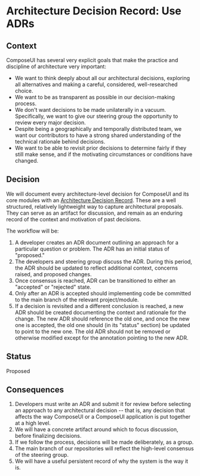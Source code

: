 <!-- Morgan Stanley makes this available to you under the Apache License, Version 2.0 (the "License"). You may obtain a copy of the License at http://www.apache.org/licenses/LICENSE-2.0. See the NOTICE file distributed with this work for additional information regarding copyright ownership. Unless required by applicable law or agreed to in writing, software distributed under the License is distributed on an "AS IS" BASIS, WITHOUT WARRANTIES OR CONDITIONS OF ANY KIND, either express or implied. See the License for the specific language governing permissions and limitations under the License. -->

# Architecture Decision Record: Use ADRs

## Context

ComposeUI has several very explicit goals that make the practice and
discipline of architecture very important:

- We want to think deeply about all our architectural decisions,
  exploring all alternatives and making a careful, considered,
  well-researched choice.
- We want to be as transparent as possible in our decision-making
  process.
- We don't want decisions to be made unilaterally in a
  vacuum. Specifically, we want to give our steering group the
  opportunity to review every major decision.
- Despite being a geographically and temporally distributed team, we
  want our contributors to have a strong shared understanding of the
  technical rationale behind decisions.
- We want to be able to revisit prior decisions to determine fairly if
  they still make sense, and if the motivating circumstances or
  conditions have changed.

## Decision

We will document every architecture-level decision for ComposeUI and its
core modules with an
[Architecture Decision Record](http://thinkrelevance.com/blog/2011/11/15/documenting-architecture-decisions). These
are a well structured, relatively lightweight way to capture
architectural proposals. They can serve as an artifact for discussion,
and remain as an enduring record of the context and motivation of past
decisions.

The workflow will be:

1. A developer creates an ADR document outlining an approach for a
   particular question or problem. The ADR has an initial status of "proposed."
2. The developers and steering group discuss the ADR. During this
   period, the ADR should be updated to reflect additional context,
   concerns raised, and proposed changes.
3. Once consensus is reached, ADR can be transitioned to either an
   "accepted" or "rejected" state.
4. Only after an ADR is accepted should implementing code be committed
   to the main branch of the relevant project/module.
5. If a decision is revisited and a different conclusion is reached, a
   new ADR should be created documenting the context and rationale for
   the change. The new ADR should reference the old one, and once the
   new one is accepted, the old one should (in its "status" section)
   be updated to point to the new one. The old ADR should not be
   removed or otherwise modified except for the annotation pointing to
   the new ADR.

## Status

Proposed

## Consequences

1. Developers must write an ADR and submit it for review before
   selecting an approach to any architectural decision -- that is, any
   decision that affects the way ComposeUI or a ComposeUI application is
   put together at a high level.
2. We will have a concrete artifact around which to focus discussion,
   before finalizing decisions.
3. If we follow the process, decisions will be made deliberately, as a group.
4. The main branch of our repositories will reflect the high-level
   consensus of the steering group.
5. We will have a useful persistent record of why the system is the way it is.
